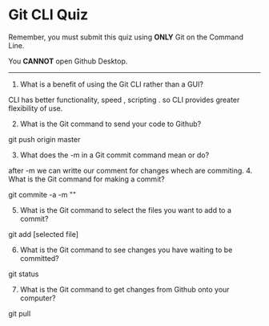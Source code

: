 # Git CLI Quiz

Remember, you must submit this quiz using __ONLY__ Git on the Command Line.

You __CANNOT__ open Github Desktop.

---

1. What is a benefit of using the Git CLI rather than a GUI?

CLI has better functionality, speed , scripting . so CLI provides greater flexibility of use. 


2. What is the Git command to send your code to Github?

git push origin master

3. What does the -m in a Git commit command mean or do?

 after -m we can writte our comment for  changes whech are commiting.
4. What is the Git command for making a commit?

git commite -a -m ""

5. What is the Git command to select the files you want to add to a commit?

git add [selected file]

6. What is the Git command to see changes you have waiting to be committed?

git status

7. What is the Git command to get changes from Github onto your computer?

 git pull 
